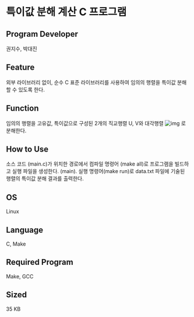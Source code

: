 # 특이값 분해 계산 C 프로그램

## Program Developer

권지수, 박대진



## Feature

외부 라이브러리 없이, 순수 C 표준 라이브러리를 사용하여 임의의 행렬을 특이값 분해할 수 있도록 한다.

## Function

임의의 행렬을 고유값, 특이값으로 구성된 2개의 직교행렬 U, V와 대각행렬   ![img](file:///C:\Users\mjkang\AppData\Local\Temp\DRW000086380e17.gif)  로 분해한다.

## How to Use

소스 코드 (main.c)가 위치한 경로에서 컴파일 명령어 (make all)로 프로그램을 빌드하고 실행 파일을 생성한다. (main). 실행 명령어(make run)로 data.txt 파일에 기술된 행렬의 특이값 분해 결과를 출력한다.

## OS

 Linux



## Language

 C, Make



## Required Program

 Make, GCC



## Sized

35 KB